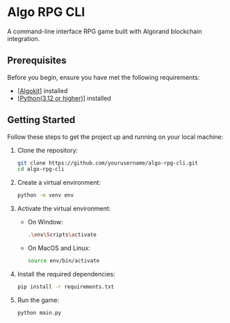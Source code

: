 # Algo RPG CLI

A command-line interface RPG game built with Algorand blockchain integration.

## Prerequisites

Before you begin, ensure you have met the following requirements:

- <a href="https://developer.algorand.org/docs/get-started/algokit/#install-algokit" target="_blank">[Algokit]</a> installed
- <a href="https://www.python.org/downloads/" target="_blank">[Python(3.12 or higher)]</a> installed

## Getting Started

Follow these steps to get the project up and running on your local machine:

1. Clone the repository:
   ```bash
   git clone https://github.com/yourusername/algo-rpg-cli.git
   cd algo-rpg-cli
   ```

2. Create a virtual environment:
   ```bash
   python -m venv env
   ```

3. Activate the virtual environment:
   - On Window:
     ```bash
     .\env\Scripts\activate
     ```
   - On MacOS and Linux:
     ```bash
     source env/bin/activate
     ```

4. Install the required dependencies:
   ```bash
   pip install -r requirements.txt
   ```

5. Run the game:
   ```bash
   python main.py
   ```
